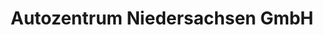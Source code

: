 ---
title: "Autozentrum Niedersachsen GmbH"
url: /helmstedt/autozentrum-niedersachsen-gmbh/
shop: Autohaus
---